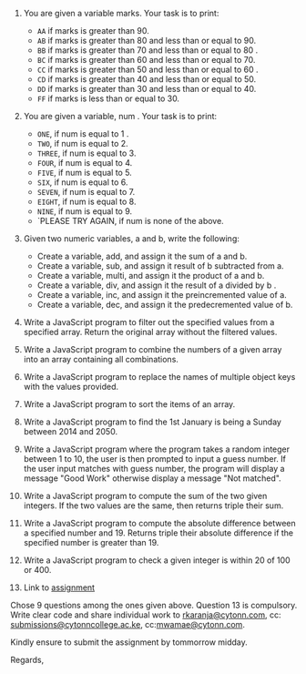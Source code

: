 1. You are given a variable marks. Your task is to print: 
    - `AA` if marks is greater than 90. 
    - `AB` if marks is greater than 80  and less than or equal to 90. 
    - `BB` if marks is greater than 70 and less than or equal to 80 . 
    - `BC` if marks is greater than 60  and less than or equal to 70. 
    - `CC` if marks is greater than 50 and less than or equal to 60 . 
    - `CD` if marks is greater than 40 and less than or equal to 50. 
    - `DD` if marks is greater than 30  and less than or equal to 40. 
    - `FF` if marks is less than or equal to 30.

2. You are given a variable, num . Your task is to print: 
    - `ONE`, if num is equal to 1 . 
    - `TWO`, if num is equal to 2. 
    - `THREE`, if num is equal to 3.
    - `FOUR`, if num is equal to 4.
    - `FIVE`, if num is equal to 5.
    - `SIX`, if num  is equal to 6.
    - `SEVEN`, if num is equal to 7.
    - `EIGHT`, if num is equal to 8.
    - `NINE`, if num is equal to 9.
    - `PLEASE TRY AGAIN, if num is none of the above.

3. Given two numeric variables, a and b, write the following:
    - Create a variable, add, and assign it the sum of a  and b.
    - Create a variable, sub, and assign it result of b subtracted from a.
    - Create a variable, multi, and assign it the product of a and b.
    - Create a variable, div, and assign it the result of a divided by b .
    - Create a variable, inc, and assign it the preincremented value of  a.
    - Create a variable, dec, and assign it the predecremented value of b.
4.  Write a JavaScript program to filter out the specified values from a specified array. Return the original array without the filtered values.

5. Write a JavaScript program to combine the numbers of a given array into an array containing all combinations.

6. Write a JavaScript program to replace the names of multiple object keys with the values provided.

7. Write a JavaScript program to sort the items of an array.

8. Write a JavaScript program to find the 1st January is being a Sunday between 2014 and 2050.

9. Write a JavaScript program where the program takes a random integer between 1 to 10, the user is then prompted to input a guess number. If the user input matches with guess number, the program will display a message "Good Work" otherwise display a message "Not matched".

10. Write a JavaScript program to compute the sum of the two given integers. If the two values are the same, then returns triple their sum.

11. Write a JavaScript program to compute the absolute difference between a specified number and 19. Returns triple their absolute difference if the specified number is greater than 19.

12. Write a JavaScript program to check a given integer is within 20 of 100 or 400.

13. Link to [assignment](https://github.com/NdauwaRafael/assignemnts/blob/master/arrays.js)

Chose 9 questions among the ones given above. Question 13 is compulsory.  Write clear code and share individual work to rkaranja@cytonn.com, cc: submissions@cytonncollege.ac.ke, cc:mwamae@cytonn.com.

Kindly ensure to submit the assignment by tommorrow midday.

Regards,